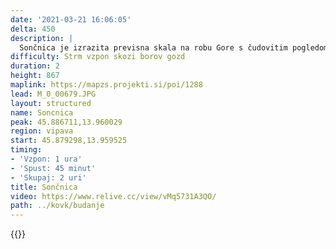 ```yaml
---
date: '2021-03-21 16:06:05'
delta: 450
description: |
  Sončnica je izrazita previsna skala na robu Gore s čudovitim pogledom na Vipavsko dolino. Do nje se lahko sprehodite s parkirišča ki ga uporabljajo jadralni padalci, ali pa se povzpnete po strmi poti od lovske koče nad Budanjami.
difficulty: Strm vzpon skozi borov gozd
duration: 2
height: 867
maplink: https://mapzs.projekti.si/poi/1288
lead: M_0_00679.JPG
layout: structured
name: Soncnica
peak: 45.886711,13.960029
region: vipava
start: 45.879298,13.959525
timing:
- 'Vzpon: 1 ura'
- 'Spust: 45 minut'
- 'Skupaj: 2 uri'
title: Sončnica
video: https://www.relive.cc/view/vMq5731A3QO/
path: ../kovk/budanje
---
```

{{<hike-details description="yes">}}
